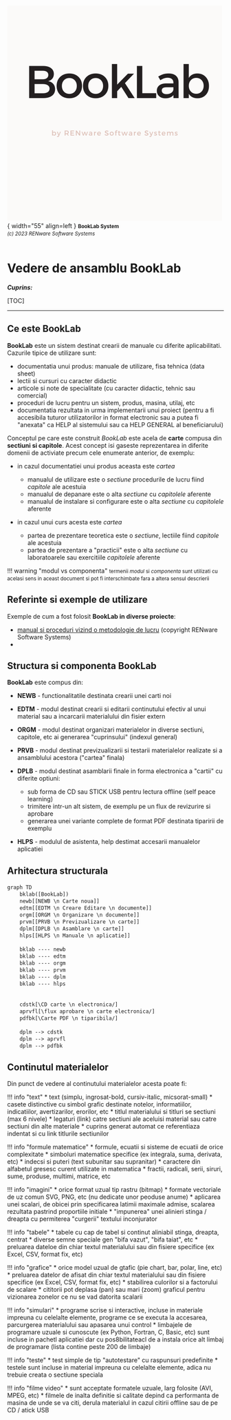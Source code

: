 ![booklab_logo](../pictures/booklab_logo.png){ width="55" align=left }
<small markdown>**BookLab System**<br>
*(c) 2023 RENware Software Systems*
</small><br><br>


# Vedere de ansamblu BookLab



***Cuprins:***

[TOC]

***




## Ce este BookLab

**BookLab** este un sistem destinat crearii de manuale cu diferite aplicabilitati. Cazurile tipice de utilizare sunt:

* documentatia unui produs: manuale de utilizare, fisa tehnica (data sheet)
* lectii si cursuri cu caracter didactic
* articole si note de specialitate (cu caracter didactic, tehnic sau comercial)
* proceduri de lucru pentru un sistem, produs, masina, utilaj, etc
* documentatia rezultata in urma implementarii unui proiect (pentru a fi accesibila tuturor utilizatorilor in format electronic sau a putea fi "anexata" ca HELP al sistemului sau ca HELP GENERAL al beneficiarului)

Conceptul pe care este construit *BookLab* este acela de **carte** compusa din **sectiuni si capitole**. Acest concept isi gaseste reprezentarea in diferite domenii de activiate precum cele enumerate anterior, de exemplu:

* in cazul documentatiei unui produs aceasta este *cartea*
    * manualul de utilizare este o *sectiune* procedurile de lucru fiind *capitole* ale acestuia
    * manualul de depanare este o alta *sectiune* cu *capitolele* aferente
    * manualul de instalare si configurare este o alta *sectiune* cu *capitolele* aferente

* in cazul unui curs acesta este *cartea*
    * partea de prezentare teoretica este o *sectiune*, lectiile fiind *capitole* ale acestuia
    * partea de prezentare a "practicii" este o alta *sectiune* cu laboratoarele sau exercitiile *capitolele* aferente

!!! warning "modul vs componenta"
    <small markdown>termenii *modul* si *componenta* sunt utilizati cu acelasi sens in aceast document si pot fi interschimbate fara a altera sensul descrierii</small> 




## Referinte si exemple de utilizare

Exemple de cum a fost folosit **BookLab in diverse proiecte**:

* [manual si proceduri vizind o metodologie de lucru](http://sdeven.renware.eu) (copyright RENware Software Systems)
* 




## Structura si componenta BookLab

**BookLab** este compus din:

* **NEWB** - functionalitatile destinata crearii unei carti noi

* **EDTM** - modul destinat crearii si editarii continutului efectiv al unui material sau a incarcarii materialului din fisier extern

* **ORGM** - modul destinat organizari materialelor in diverse sectiuni, capitole, etc ai generarea "cuprinsului" (indexul general)

* **PRVB** - modul destinat previzualizarii si testarii materialelor realizate si a ansamblului acestora ("cartea" finala)

* **DPLB** - modul destinat asamblarii finale in forma electronica a "cartii" cu diferite optiuni:
    * sub forma de CD sau STICK USB pentru lectura offline (self peace learning)
    * trimitere intr-un alt sistem, de exemplu pe un flux de revizurire si aprobare
    * generarea unei variante complete de format PDF destinata tiparirii de exemplu

* **HLPS** - modulul de asistenta, help destimat accesarii manualelor aplicatiei




## Arhitectura structurala

``` mermaid
graph TD
    bklab([BookLab])
    newb[[NEWB \n Carte noua]]
    edtm[[EDTM \n Creare Editare \n documente]]
    orgm[[ORGM \n Organizare \n documente]]
    prvm[[PRVB \n Previzualizare \n carte]]
    dplm[[DPLB \n Asamblare \n carte]]
    hlps[[HLPS \n Manuale \n aplicatie]]

    bklab ---- newb
    bklab ---- edtm
    bklab ---- orgm
    bklab ---- prvm
    bklab ---- dplm
    bklab ---- hlps


    cdstk[\CD carte \n electronica/]
    aprvfl[\flux aprobare \n carte electronica/]
    pdfbk[\Carte PDF \n tiparibila/]

    dplm --> cdstk
    dplm --> aprvfl
    dplm --> pdfbk
```




## Continutul materialelor

Din punct de vedere al continutului materialelor acesta poate fi:

!!! info "text"
    * text (simplu, ingrosat-bold, cursiv-italic, micsorat-small)
    * casete distinctive cu simbol grafic destinate notelor, informatiilor, indicatiilor, avertizarilor, erorilor, etc
    * titlul materialului si titluri se sectiuni (max 6 nivele)
    * legaturi (link) catre sectiuni ale aceluisi material sau catre sectiuni din alte materiale
    * cuprins generat automat ce referentiaza indentat si cu link titlurile sectiunilor

!!! info "formule matematice"
    * formule, ecuatii si sisteme de ecuatii de orice complexitate
    * simboluri matematice specifice (ex integrala, suma, derivata, etc)
    * indecsi si puteri (text subunitar sau supranitar)
    * caractere din alfabetul gresesc curent utilizate in matematica
    * fractii, radicali, serii, siruri, sume, produse, multimi, matrice, etc

!!! info "imagini"
    * orice format uzual tip rastru (bitmap)
    * formate vectoriale de uz comun SVG, PNG, etc (nu dedicate unor peoduse anume)
    * aplicarea unei scalari, de obicei prin specificarea latimii maximale admise, scalarea rezultata pastrind proportiile initiale
    * "impunerea" unei alinieri stinga / dreapta cu permiterea "curgerii" textului inconjurator

!!! info "tabele"
    * tabele cu cap de tabel si continut aliniabil stinga, dreapta, centrat
    * diverse semne speciale gen "bifa vazut", "bifa taiat", etc
    * preluarea dateloe din chiar textul materialului sau din fisiere specifice (ex Excel, CSV, format fix, etc)

!!! info "grafice"
    * orice model uzual de gtafic (pie chart, bar, polar, line, etc)
    * preluarea datelor de afisat din chiar textul materialului sau din fisiere specifice (ex Excel, CSV, format fix, etc)
    * stabilirea culorilor si a factorului de scalare
    * cititorii pot deplasa (pan) sau mari (zoom) graficul pentru vizionarea zonelor ce nu se vad datorita scalarii

!!! info "simulari"
    * programe scrise si interactive, incluse in materiale impreuna cu celelalte elemente, programe ce se executa la accesarea, parcurgerea materialului sau apasarea unui control
    * limbajele de programare uzuale si cunoscute (ex Python, Fortran, C, Basic, etc) sunt incluse in pachetl aplicatiei dar cu pos8bilitateacl de a instala orice alt limbaj de programare (lista contine peste 200 de limbaje)

!!! info "teste"
    * test simple de tip "autotestare" cu raspunsuri predefinite
    * testele sunt incluse in material impreuna cu celelalte elemente, adica nu trebuie creata o sectiune speciala

!!! info "filme video"
    * sunt acceptate formatele uzuale, larg folosite (AVI, MPEG, etc)
    * filmele de inalta definitie si calitate depind ca performanta de masina de unde se va citi, derula materialul in cazul citirii offline sau de pe CD / atick USB




